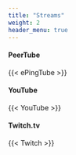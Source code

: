 ```yaml
---
title: "Streams"
weight: 2
header_menu: true
---
```


#### PeerTube

{{< ePingTube >}}

#### YouTube

{{< YouTube >}}

#### Twitch.tv

{{< Twitch >}}